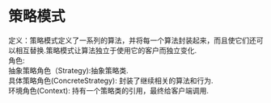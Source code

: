 # 策略模式
定义：策略模式定义了一系列的算法，并将每一个算法封装起来，而且使它们还可以相互替换.策略模式让算法独立于使用它的客户而独立变化. <br>
角色: <br>
抽象策略角色（Strategy):抽象策略类. <br>
具体策略角色(ConcreteStrategy): 封装了继续相关的算法和行为. <br>
环境角色(Context): 持有一个策略类的引用，最终给客户端调用. <br>
